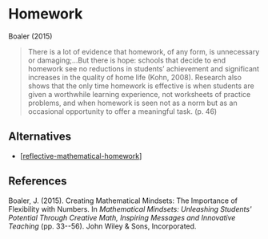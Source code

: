 # Homework



Boaler (2015)
> There is a lot of evidence that homework, of any form, is unnecessary or damaging;...But there is hope: schools that decide to end homework see no reductions in students’ achievement and significant increases in the quality of home life (Kohn, 2008).
> Research also shows that the only time homework is effective is when students are given a worthwhile learning experience, not worksheets of practice problems, and when homework is seen not as a norm but as an occasional opportunity to offer a meaningful task. (p. 46)

## Alternatives

- [[reflective-mathematical-homework]]

## References

Boaler, J. (2015). Creating Mathematical Mindsets: The Importance of Flexibility with Numbers. In *Mathematical Mindsets: Unleashing Students' Potential Through Creative Math, Inspiring Messages and Innovative Teaching* (pp. 33--56). John Wiley & Sons, Incorporated.


[//begin]: # "Autogenerated link references for markdown compatibility"
[reflective-mathematical-homework]: Mathematics/reflective-mathematical-homework "Reflective mathematical homework"
[//end]: # "Autogenerated link references"